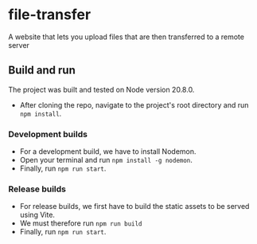 # file-transfer
A website that lets you upload files that are then transferred to a remote server

## Build and run
The project was built and tested on Node version 20.8.0.

- After cloning the repo, navigate to the project's root directory and run
`npm install`.

### Development builds

- For a development build, we have to install Nodemon.
- Open your terminal and run `npm install -g nodemon`.
- Finally, run `npm run start`.

### Release builds

- For release builds, we first have to build the static assets to be served using Vite.
- We must therefore run `npm run build`
- Finally, run `npm run start`.